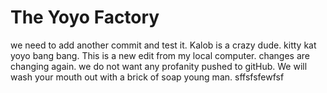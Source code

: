 # The Yoyo Factory

we need to add another commit and test it.
Kalob is a crazy dude.
kitty kat yoyo bang bang.
This is a new edit from my local computer. 
changes are changing again.
we do not want any profanity pushed to gitHub. We will wash your mouth out with a brick of soap young man. 
sffsfsfewfsf
